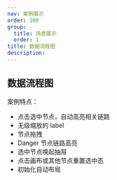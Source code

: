 ```yaml
---
nav: 案例展示
order: 100
group:
  title: 场景展示
  order: 1
title: 数据流程图
description:
---
```


## 数据流程图

案例特点：

- 点击选中节点，自动高亮相关链路
- 无级缩放的 label
- 节点拖拽
- Danger 节点链路高亮
- 选中节点唤起抽屉
- 点击画布或其他节点重置选中态
- 初始化自动布局

<code src='./demos/dataflow/index.tsx'></code>
